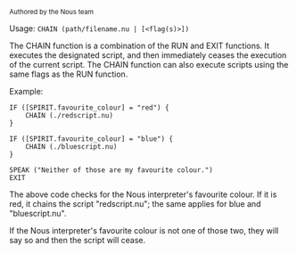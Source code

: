 <sub>Authored by the Nous team</sub>

Usage: `CHAIN (path/filename.nu | [<flag(s)>])`

The CHAIN function is a combination of the RUN and EXIT functions. It executes the designated script, and then immediately ceases the execution of the current script. The CHAIN function can also execute scripts using the same flags as the RUN function.

Example:
```
IF ([SPIRIT.favourite_colour] = "red") {
    CHAIN (./redscript.nu)
}

IF ([SPIRIT.favourite_colour] = "blue") {
    CHAIN (./bluescript.nu)
}

SPEAK ("Neither of those are my favourite colour.")
EXIT
```

The above code checks for the Nous interpreter's favourite colour. If it is red, it chains the script "redscript.nu"; the same applies for blue and "bluescript.nu". 

If the Nous interpreter's favourite colour is not one of those two, they will say so and then the script will cease.
